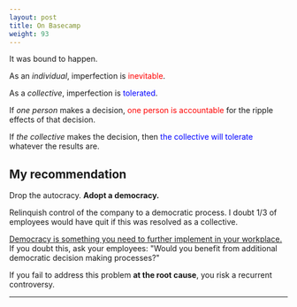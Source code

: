 ```yaml
---
layout: post
title: On Basecamp
weight: 93
---
```


It was bound to happen.

As an _individual_, imperfection is <span style="color: red;">inevitable</span>.

As a _collective_, imperfection is <span style="color: blue;">tolerated</span>.

If _one person_ makes a decision, <span style="color: red;">one person is accountable</span> for the ripple effects of that decision.

If _the collective_ makes the decision, then <span style="color: blue;">the collective will tolerate</span> whatever the results are.

## My recommendation

Drop the autocracy. **Adopt a democracy.**

Relinquish control of the company to a democratic process. I doubt 1/3 of employees would have quit if this was resolved as a collective.

<u>Democracy is something you need to further implement in your workplace.</u> If you doubt this, ask your employees: "Would you benefit from additional democratic decision making processes?"

If you fail to address this problem **at the root cause**, you risk a recurrent controversy.

---
